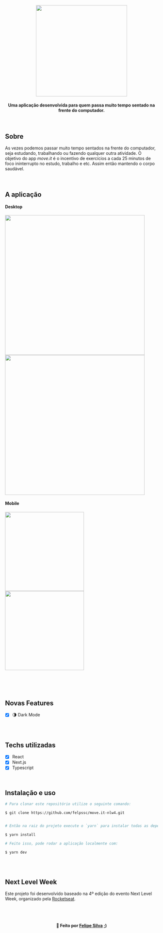 <h1 align="center">
  <img src="https://i.imgur.com/5rzvQBW.png" width="300px">
</h1>
<h4 align="center">
  Uma aplicação desenvolvida para quem passa muito tempo sentado na frente do computador.
</h4>

<br>
<h2>Sobre</h2>
As vezes podemos passar muito tempo sentados na frente do computador, seja estudando, trabalhando ou fazendo qualquer outra atividade. O objetivo do app <i>move.it</i> é o incentivo de exercícios a cada 25 minutos de foco ininterrupto no estudo, trabalho e etc. Assim então mantendo o corpo saudável.
<br>
<br>
<br>

<h2>A aplicação</h2>
<h4 align="left">Desktop</h4>
<img width="460px" src="https://i.imgur.com/le1jOou.png"><img width="460px" src="https://i.imgur.com/dVaZejU.png">

<br>

<h4 align="left">Mobile</h4>
<h6 align="left"><img width="260px" src="https://i.imgur.com/35ZZdNe.png"><img width="260px" src="https://i.imgur.com/yPRCLU0.png"></h6>

<br>
<br>

<h2>Novas Features</h2>

  - [x] 🌗 Dark Mode

<br>
<br>

<h2>Techs utilizadas</h2>
  
  - [x] React
  - [x] Next.js
  - [x] Typescript

<br>

<h2>Instalação e uso</h2>

```bash
# Para clonar este repositório utilize o seguinte comando:

$ git clone https://github.com/felpssc/move.it-nlw4.git


# Então na raiz do projeto execute o `yarn` para instalar todas as dependências:

$ yarn install

# Feito isso, pode rodar a aplicação localmente com:

$ yarn dev
```
<br>
<br>

<h2>Next Level Week</h2>
Este projeto foi desenvolvido baseado na 4º edição do evento Next Level Week, organizado pela <a href="https://rocketseat.com.br/">Rocketseat</a>.

<br>
<br>
<br>
<br>

<h4 align="center">🚀 Feito por <a href="https://github.com/felpssc">Felipe Silva</a> ;)